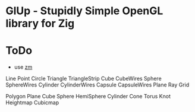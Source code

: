 # GlUp - Stupidly Simple OpenGL library for Zig

# ToDo
- use [zm](https://github.com/griush/zm)



Line
Point
Circle
Triangle
TriangleStrip
Cube
CubeWires
Sphere
SphereWires
Cylinder
CylinderWires
Capsule
CapsuleWires
Plane
Ray
Grid


Polygon
Plane
Cube
Sphere
HemiSphere
Cylinder
Cone
Torus
Knot
Heightmap
Cubicmap
